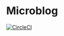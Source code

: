 Microblog
===================

[![CircleCI](https://circleci.com/gh/SebastianKotljarevski/microblog/tree/master.svg?style=svg)](https://circleci.com/gh/SebastianKotljarevski/microblog/tree/master)
